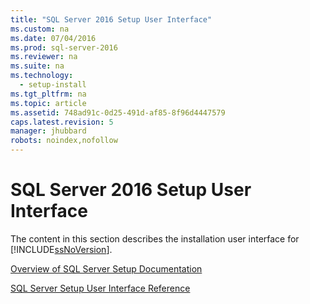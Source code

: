 ```yaml
---
title: "SQL Server 2016 Setup User Interface"
ms.custom: na
ms.date: 07/04/2016
ms.prod: sql-server-2016
ms.reviewer: na
ms.suite: na
ms.technology: 
  - setup-install
ms.tgt_pltfrm: na
ms.topic: article
ms.assetid: 748ad91c-0d25-491d-af85-8f96d4447579
caps.latest.revision: 5
manager: jhubbard
robots: noindex,nofollow
---
```

# SQL Server 2016 Setup User Interface
The content in this section describes the installation user interface for [!INCLUDE[ssNoVersion](../../Topics/TopicNameContainA/tokens/ssNoVersion_md.md)].  
  
 [Overview of SQL Server Setup Documentation](../../Topics/TopicNameNotContainA/Overview-of-SQL-Server-Setup-Documentation.md)  
  
 [SQL Server Setup User Interface Reference](../../Topics/TopicNameNotContainA/SQL-Server-Setup-User-Interface-Reference.md)